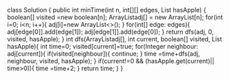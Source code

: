 class Solution {
public int minTime(int n, int[][] edges, List<Boolean> hasApple) {
boolean[] visited =new boolean[n];
ArrayList<Integer>adj[] = new ArrayList[n];
for(int i=0; i<n; i++){
adj[i]=new ArrayList<>();
}
for(int[] edge: edges){
adj[edge[0]].add(edge[1]);
adj[edge[1]].add(edge[0]);
}
return dfs(adj, 0, visited, hasApple);
}
int dfs(ArrayList<Integer>adj[], int current, boolean[] visited, List<Boolean> hasApple){
int time=0;
visited[current]=true;
for(Integer neighbour: adj[current]){
if(visited[neighbour]){
continue;
}
time =time+dfs(adj, neighbour, visited, hasApple);
}
if(current!=0 && (hasApple.get(current)|| time>0)){
time =time+2;
}
return time;
}
}